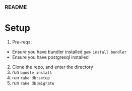 ### README

# Setup

1. Pre-reqs:
  * Ensure you have bundler installed `gem install bundler`
  * Ensure you have postgresql installed
2. Clone the repo, and enter the directory
3. run `bundle install`
4. run `rake db:setup`
5. run `rake db:migrate`
